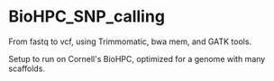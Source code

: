 # BioHPC_SNP_calling
From fastq to vcf, using Trimmomatic, bwa mem, and GATK tools.

Setup to run on Cornell's BioHPC, optimized for a genome with many scaffolds.
